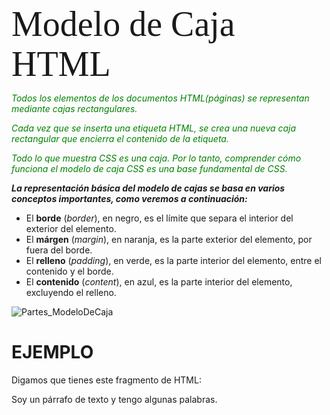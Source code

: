 <span style="font-family:Papyrus; font-size:4em;">Modelo de Caja HTML</span>

<font color='green'>*Todos los elementos de los documentos HTML(páginas) se representan mediante cajas rectangulares.*

*Cada vez que se inserta una etiqueta HTML, se crea una nueva caja rectangular que encierra el contenido de la etiqueta.* 

*Todo lo que muestra CSS es una caja.
Por lo tanto, comprender cómo funciona el modelo de caja CSS es una base fundamental de CSS.*</font>

***La representación básica del modelo de cajas se basa en varios conceptos importantes, como veremos a continuación:***

* El **borde** (*border*), en negro, es el límite que separa el interior del exterior del elemento.
* El **márgen** (*margin*), en naranja, es la parte exterior del elemento, por fuera del borde.
* El **relleno** (*padding*), en verde, es la parte interior del elemento, entre el contenido y el borde.
* El **contenido** (*content*), en azul, es la parte interior del elemento, excluyendo el relleno.

![Partes_ModeloDeCaja](https://lenguajecss.com/css/modelo-de-cajas/que-es/modelo-de-cajas.png)

# **EJEMPLO**
Digamos que tienes este fragmento de HTML:


<p>Soy un párrafo de texto y tengo algunas palabras.</p>